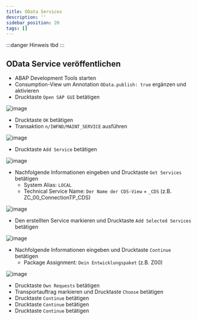 ```yaml
---
title: OData Services
description: ''
sidebar_position: 20
tags: []
---
```


:::danger Hinweis
tbd
:::

## OData Service veröffentlichen 
- ABAP Development Tools starten
- Consumption-View um Annotation `OData.publish: true` ergänzen und aktivieren
- Drucktaste `Open SAP GUI` betätigen

![image](https://user-images.githubusercontent.com/47243617/195563654-0b64434a-c97a-4e75-8980-a908312c580a.png)
- Drucktaste `OK` betätigen
- Transaktion `n/IWFND/MAINT_SERVICE` ausführen

![image](https://user-images.githubusercontent.com/47243617/195563787-980ca94f-2884-4123-b48e-d2335ba90637.png)
- Drucktaste `Add Service` betätigen

![image](https://user-images.githubusercontent.com/47243617/195563829-18c52f71-3b15-41d3-ad9b-2c55b0eb90c1.png)
- Nachfolgende Informationen eingeben und Drucktaste `Get Services` betätigen
    - System Alias: `LOCAL`
    - Technical Service Name: `Der Name der CDS-View` + `_CDS` (z.B. ZC_00_ConnectionTP_CDS)

![image](https://user-images.githubusercontent.com/47243617/195563900-e1736f2f-a931-4712-bfac-af4cee980dd6.png)
- Den erstellten Service markieren und Drucktaste `Add Selected Services` betätigen

![image](https://user-images.githubusercontent.com/47243617/195563937-2dcbc6f8-4006-4bc5-8ee4-1b708c39aca9.png)
- Nachfolgende Informationen eingeben und Drucktaste `Continue` betätigen
    - Package Assignment: `Dein Entwicklungspaket` (z.B. Z00)

![image](https://user-images.githubusercontent.com/47243617/195563984-4c08d2f1-7182-4fd0-a9a8-4194e83d8af4.png)
- Drucktaste `Own Requests` betätigen
- Transportauftrag markieren und Drucktaste `Choose` betätigen
- Drucktaste `Continue` betätigen
- Drucktaste `Continue` betätigen
- Drucktaste `Continue` betätigen

